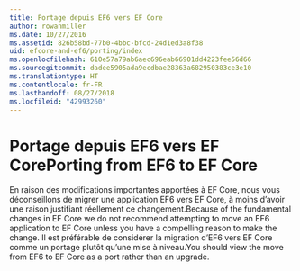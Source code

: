```yaml
---
title: Portage depuis EF6 vers EF Core
author: rowanmiller
ms.date: 10/27/2016
ms.assetid: 826b58bd-77b0-4bbc-bfcd-24d1ed3a8f38
uid: efcore-and-ef6/porting/index
ms.openlocfilehash: 610e57a79ab6aec696eab66901dd4223fee56d66
ms.sourcegitcommit: dadee5905ada9ecdbae28363a682950383ce3e10
ms.translationtype: HT
ms.contentlocale: fr-FR
ms.lasthandoff: 08/27/2018
ms.locfileid: "42993260"
---
```

# <a name="porting-from-ef6-to-ef-core"></a><span data-ttu-id="5c026-102">Portage depuis EF6 vers EF Core</span><span class="sxs-lookup"><span data-stu-id="5c026-102">Porting from EF6 to EF Core</span></span>

<span data-ttu-id="5c026-103">En raison des modifications importantes apportées à EF Core, nous vous déconseillons de migrer une application EF6 vers EF Core, à moins d’avoir une raison justifiant réellement ce changement.</span><span class="sxs-lookup"><span data-stu-id="5c026-103">Because of the fundamental changes in EF Core we do not recommend attempting to move an EF6 application to EF Core unless you have a compelling reason to make the change.</span></span> <span data-ttu-id="5c026-104">Il est préférable de considérer la migration d’EF6 vers EF Core comme un portage plutôt qu’une mise à niveau.</span><span class="sxs-lookup"><span data-stu-id="5c026-104">You should view the move from EF6 to EF Core as a port rather than an upgrade.</span></span>

